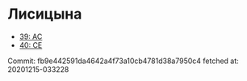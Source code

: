 # Лисицына
- [39: AC](39.md)
- [40: CE](40.md)

Commit: fb9e442591da4642a4f73a10cb4781d38a7950c4
 fetched at: 20201215-033228
